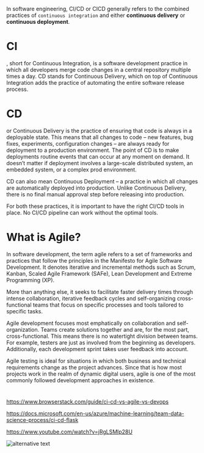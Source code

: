 In software engineering, CI/CD or CICD generally refers to the combined practices of 
`continuous integration` and either **continuous delivery** or **continuous deployment**.

# CI
, short for Continuous Integration, is a software development practice in which all developers merge code 
changes in a central repository multiple times a day. CD stands for Continuous Delivery, which on top of
Continuous Integration adds the practice of automating the entire software release process.

# CD 
or Continuous Delivery is the practice of ensuring that code is always in a deployable state. 
This means that all changes to code – new features, bug fixes, experiments, configuration changes 
– are always ready for deployment to a production environment.
The point of CD is to make deployments routine events that can occur at any moment on demand. 
It doesn’t matter if deployment involves a large-scale distributed system, an embedded system, 
or a complex prod environment.

CD can also mean Continuous Deployment – a practice in which all changes are automatically deployed
into production. Unlike Continuous Delivery, there is no final manual approval step before releasing 
into production.

For both these practices, it is important to have the right CI/CD tools in place. 
No CI/CD pipeline can work without the optimal tools.

# What is Agile?
In software development, the term agile refers to a set of frameworks and practices that follow the principles in the Manifesto for Agile Software Development. It denotes iterative and incremental methods such as Scrum, Kanban, Scaled Agile Framework (SAFe), Lean Development and Extreme Programming (XP).

More than anything else, it seeks to facilitate faster delivery times through intense collaboration, iterative feedback cycles and self-organizing cross-functional teams that focus on specific processes and tools tailored to specific tasks.

Agile development focuses most emphatically on collaboration and self-organization. Teams create solutions together and are, for the most part, cross-functional. This means there is no watertight division between teams. For example, testers are just as involved from the beginning as developers. Additionally, each development sprint takes user feedback into account.

Agile testing is ideal for situations in which both business and technical requirements change as the project advances. Since that is how most projects work in the realm of dynamic digital users, agile is one of the most commonly followed development approaches in existence.

# 

https://www.browserstack.com/guide/ci-cd-vs-agile-vs-devops

https://docs.microsoft.com/en-us/azure/machine-learning/team-data-science-process/ci-cd-flask

https://www.youtube.com/watch?v=jRgLSMlp28U

![alternative text](https://www.tmap.net/sites/tmap/files/styles/medium/public/images/450_3.png?itok=OhLr3zfZ)
